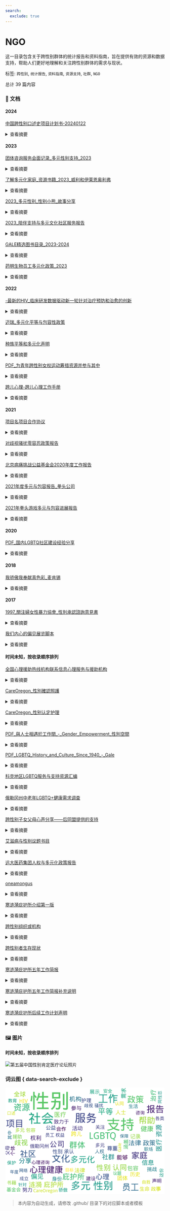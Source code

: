 ```yaml
---
search:
  exclude: true
---
```



# NGO

这一目录包含关于跨性别群体的统计报告和资料指南，旨在提供有效的资源和数据支持，帮助人们更好地理解和关注跨性别群体的需求与现状。


标签: `跨性别`, `统计报告`, `资料指南`, `资源支持`, `社群`, `NGO`


总计 39 篇内容



### 📄 文档


#### 2024



[中国跨性别口述史项目计划书-20240122](中国跨性别口述史项目计划书-20240122_page.md)<details><summary>查看摘要</summary>

本文件是《中华跨性别口述史项目计划书》，由跨性别学术小组（Trans in Academia，简称 TiA!）于2024年初发起。该项目旨在记录、保存并分享来自中国跨性别者对自身经历、经验和历史的叙述。口述史不仅是一种记录和保存口头证词的方法，也是这个过程的产物，通过采访和记录能够反映那些被官方历史叙事所排斥的个人与集体的生命体验。项目希望深入挖掘并讲述跨性别者在交叉性压迫下的生活故事，特别是那些被边缘化的声音。计划包括多个阶段，从对个体进行深入采访到将记录公之于众，强调尊重叙述者的身份和隐私。项目也意识到跨性别者在分享经历时的敏感性，并提供相应的伦理指导原则，以确保叙述的真实性与尊严。同时，文件还说明了信息公开和隐私保护措施，确保参与者的安全与权益。该计划书的内容包括项目的目的、研究对象、工作流程及项目的伦理指导原则等。
</details>



#### 2023



[团体咨询服务会面记录_多元性别支持_2023](团体咨询服务会面记录_多元性别支持_2023_page.md)<details><summary>查看摘要</summary>

该文件记录了多元性别支持团体在2023年进行的一次咨询服务会议的详细情况。会议中讨论了多元性别群体在社会中的需求，以及如何通过社区支持和资源共享来帮助这一群体。与会者包括多元性别人士、社工、心理咨询师和相关领域的专业人士。文件中提到，为了更好地理解多元性别人士的具体状况，团体重点关注了医疗、法律和社会环境等方面的议题。具体内容包括与会者的分享、针对内外部资源的讨论、以及未来活动的规划等。在会议中，参与者还讨论了如何提升社会对多元性别群体的接纳与理解，并就当前的政策环境进行了反思和评估。整体来看，此文件为理解多元性别群体面临的挑战及支持网络提供了重要的信息与见解。
</details>




[了解多元化家庭_资源书籍_2023_威利和伊莱恩奥利弗](了解多元化家庭_资源书籍_2023_威利和伊莱恩奥利弗_page.md)<details><summary>查看摘要</summary>

这本资源书籍《了解多元化家庭》由威利和伊莱恩·奥利弗编辑，旨在为信仰群体提供对多样化家庭结构的理解与支持。书中集合了来自不同领域的贡献者们的智慧与经验，讨论了如何更好地理解和支持跨性别、多元性别个体及其家庭。书中还包含了一些有价值的资源和实践建议，帮助家庭事工和教会社区有效地支持多元化家庭。内容涵盖了婚姻、家庭心理健康、社区团结等主题，也提供了关于如何与儿童讨论同性恋、跨性别等敏感话题的指南。书籍强调了爱与团结的重要性，鼓励家庭在信仰与支持中成长，使每个家庭都能成为一个积极且包容的支持体系。
</details>




[2023_多元性别_性别小熊_故事分享](2023_多元性别_性别小熊_故事分享_page.md)<details><summary>查看摘要</summary>

本文件为《性别小熊》的自传分享，通过作者的个人故事，展示了跨性别者在寻找自我认同过程中所经历的挑战与成长。文中详细讲述了作者从童年到成人的性别认同历程，包括面临的家庭压力、社会歧视，以及在过渡过程中的心理与身体变化。作者通过生动的叙述表达了对多元性别认同的思考，强调了自我接纳的重要性。文件中还分享了一些与医疗资源相关的经验，帮助其他有类似经历的人们获得更好支持。整体上，这篇作品是一种对生命故事的真挚记录，能够激励和鼓舞那些正在经历类似旅程的人们。
</details>




[2023_陪伴支持与多元文化社区服务报告](2023_陪伴支持与多元文化社区服务报告_page.md)<details><summary>查看摘要</summary>

该报告是由位于新南威尔士州的主要卫生组织ACON Hunter发布，旨在为LGBTI社群，包括同性恋、双性恋、跨性别者和双性别者，提供支持与服务。文件中强调了在性健康、HIV预防、精神健康及家庭暴力等多方面为亨特地区的LGBTI社群成员提供安全的生活环境和全面的支持。特别提到，他们通过各种项目来帮助这些社群成员有效应对生活中的挑战，确保他们的健康和安全。文件提供了组织的联系信息，以便需要帮助的人能够方便地获得服务。
</details>




[GALE精选图书目录_2023-2024](GALE精选图书目录_2023-2024_page.md)<details><summary>查看摘要</summary>

本文件为2023-2024年度GALE精精选图书目目录，主要涵盖Gale公司出版的各类参考书籍和学术资源。Gale公司与全球图书馆合作，提供原始和精选的学术出版物，致力于支持学习者在各个学科领域的研究和学习。该目录展示了最新出版书目，包括获奖和专业书评机构认可的经典作品，覆盖人文社科、医学、科学技术等多个学科。目录中涉及的书籍主题多样，如法律与政治学、医学与健康科学、艺术与人文等，且每本书均附有ISBN和出版时间。特别推荐的书籍如《Gale护理和综合健康百科全书》以及《全球LGBTQ历史百科全书》，进一步展示了Gale在多元性别和社会科学领域的重视。整个目录致力于为研究人员和学生提供权威、易于使用的参考资源，强调知识的重要性与获取的途径。
</details>




[药明生物员工多元化政策_2023](药明生物员工多元化政策_2023_page.md)<details><summary>查看摘要</summary>

本文件为药明生物技术有限公司（WuXi Biologics）员工多元化政策，旨在促进企业文化的发展，重视多元化，创建一个平等、包容的职场环境。政策的总则部分明确了其目的在于确保员工不受种族、肤色、性别、宗教、国籍等法律保护身份的影响，增强员工的归属感和尊重感。文件详细描述了反歧视、平等、多元和包容政策，以及多元化人才招聘政策，其中强调了公司在招聘过程中需要采取的重要行动，以公平、公正地考虑不同背景的候选人。
</details>



#### 2022



[-最新的HIV_临床研发数据驱动新一轮针对治疗预防和治愈的创新](-最新的HIV_临床研发数据驱动新一轮针对治疗预防和治愈的创新_page.md)<details><summary>查看摘要</summary>

该文件为关于2022世界艾滋病大会的资料，主要讨论了吉利德科学在HIV治疗、预防和治愈方面的最新研究与成果。文件中详细介绍了吉利德在大会上所参与的各项活动，包括其关键研究项目和合作，助力终结全球HIV流行的长期承诺。文件提到，吉利德科学希望通过以人为本的医疗创新，针对HIV受影响个体和社区不断变化的需求，进行深入研究与合作。文件还列举了多个研究项目的最新数据，探讨了HIV治疗和预防的科学进展，强调了医疗不均衡对健康影响的复杂性。该文件还包括HIV临床研发的新疗法、治疗效果和相关数据分析，展示了在推动健康平等方面的努力。
</details>




[迈瑞_多元化平等与包容性政策](迈瑞_多元化平等与包容性政策_page.md)<details><summary>查看摘要</summary>

该文件为迈瑞公司发布的《多元化、平等与包容性政策》，旨在促进公司内部的多元化和包容性，消除歧视。文件开头介绍了迈瑞对于员工组成的多样性、平等机会的承诺，并明确了反对歧视的原则，特别是针对年龄、残疾、变性等受保护的特征。政策内容详尽地阐述了各类具体措施，包括创造开放的工作环境、招聘多样化人才、培养管理层的包容性、提供支持网络和实施平等机会原则等。文件还强调了对员工投诉的认真对待及保护措施，确保无论是在工作活动中遭遇任何形式的歧视或骚扰，都能够有合理的申诉渠道和保护。文件规定自2022年9月1日起生效，体现了公司对多样性和包容性的重视及建设氛围。
</details>




[种族平等和多元化声明](种族平等和多元化声明_page.md)<details><summary>查看摘要</summary>

该文件为Verisk公司发布的《种族平等和多元化声明》。文中详细阐述了公司对种族平等和多元化的承诺，强调了在工作场所建立包容性文化的重要性，倡导在全球范围内尊重和支持多样化的身份和经历。声明中提到，Verisk致力于构建一个反映全球社会的多元化工作环境，鼓励员工间存在的各种差异，并强调公司绝不容忍任何形式的种族主义。文中还列出了多项行动责任，包括促进跨文化能力、员工相互尊重的交流与合作、弹性工作制等，以支持员工和社区。此声明的目标是为所有员工创造平等机会，强调包容性和公平性，并强调严格遵守相关的法律法规。声明最后由首席执行官Lee Shavel和董事长Bruce Hansen签署，并于2022年11月8日获得董事会采纳。
</details>




[PDF_为青年跨性别女权运动筹措资源并参与其中](PDF_为青年跨性别女权运动筹措资源并参与其中_page.md)<details><summary>查看摘要</summary>

该文件为FRIDA发布的一份关于如何为青年跨性别女权运动筹措资源并参与其中的策略指南，旨在提高跨性别者在女权运动中的地位与权利。文中强调了跨性别行动者面临的边缘化和压迫，尤其是在全球范围内越来越多的反跨性别言论和行为影响下。描述FRIDA如何通过资助和支持由跨性别者领导的团体来改善现状，同时反映出跨性别者在女权运动中不可或缺的角色和重要性。根据文中所述，FRIDA识别出跨性别社群的历史贡献，并努力确保其在资助过程中能够得到平等的资源，文件还对跨性别及相关术语的使用作了说明，力图建立更加包容和理解的环境。策略中细分了对跨性别团体的资助、传播与倡导、能力建设等多个重点领域，旨在提高跨性别议题在女权主义中的特殊关注与支持。
</details>




[跨儿心理-跨儿心理工作手册](跨儿心理-跨儿心理工作手册_page.md)<details><summary>查看摘要</summary>

《跨儿心理工作手册》是一本专注于跨性别者（跨儿）及非性别常规者心理健康的公益手册，旨在提升心理工作者对跨儿群体的理解与支持。本手册详细介绍了跨儿的定义、分类及其与顺性别者的区别，同时强调了社会对跨儿的偏见与污名如何影响其心理健康。手册中提到，跨儿不仅包括传统意义上的跨性别者，也涵盖非二元性别、性别酷儿等多样性别认同的个体。通过公众教育、社群服务等方法，小组希望改善跨儿的福祉以及促进性别多元平等。文中还讨论了跨儿的自我认同、社群认同和心理工作者在实践中应持的态度与方法。手册的许多内容参考了美国心理学会的指导，提供了与跨儿工作相关的实用指南。
</details>



#### 2021



[项目名项目合作协议](项目名项目合作协议_page.md)<details><summary>查看摘要</summary>

该文件为《项目资助与合作协议》，主要涉及福建省正荣公益基金会与北京同声异响文化发展有限公司之间的合作协议。该项目名为‘为梦想而战的兄弟’，旨在支持和发展中国跨性别兄弟社群，提升其公众可见度与权利意识。文件详细列出了合作内容，包括资金管理方案、项目进展及监督检查的权利与义务、项目宣传及信息披露的要求等。同时也规定了双方在项目实施过程中的权利义务及违约责任等重要事项。合作的期限为2021年1月至2021年12月，并预计受益人数达到3000。项目资金的具体管理及使用方式也在协议中得以明确，确保资助款项被合理有效使用。
</details>




[对歧视骚扰零容忍政策报告](对歧视骚扰零容忍政策报告_page.md)<details><summary>查看摘要</summary>

本文件是关于】对歧视、骚扰或报复零容忍政策的报告，以保障工作环境的公平与尊重。文件中详细列出了禁忌的行为和受保护的特征，包括种族、性别、性别认同、性取向、婚姻状况等。文件强调了建立无歧视和无骚扰的工作环境的重要性，并明确规定了对违反政策的处罚措施。特别提到，任何基于上述受保护特征的非法歧视和骚扰行为都将导致雇佣关系的终止。此政策适用于所有员工、求职者、实习生及相关的第三方，包括客户与供应商。并且，鼓励员工在遇到歧视与骚扰行为时主动报告，以便进行迅速处理和调查。
</details>




[北京病痛挑战公益基金会2020年度工作报告](北京病痛挑战公益基金会2020年度工作报告_page.md)<details><summary>查看摘要</summary>

该文件为北京病痛挑战公益基金会2020年度工作报告，详细记录了基金会在2020年期间的运营情况及业绩。报告由多个部分组成，包括机构建设、公益事业支出、财务会计报告、接受监督管理情况等。报告中指出，基金会的宗旨是帮助罕见病患者，支持相关组织的发展，并提升社会对罕见病的认知。文件还提到在COVID-19疫情期间，基金会积极协调资源，帮助罕见病患者解决药物短缺等问题。报告总结了各类公益项目，包括医疗援助工程、教育支持计划和“声声不息”公益培训计划等，强调了在年度内帮助了众多急需支持的病友。
</details>




[2021年度多元与包容报告_拳头公司](2021年度多元与包容报告_拳头公司_page.md)<details><summary>查看摘要</summary>

本文件为《拳头公司2021年度多元与包容报告》，报告详细阐述了拳头公司在过去一年中如何应对全球疫情和社会动荡，努力创造一个包容的工作环境与文化。报告中提到，拳头致力于培养一个让所有员工，都可以投射自我与热情的工作场所，特别注重多元性和包容性的提升，以及如何在产品、文化、流程等方面进行创新。报告总结了一系列成就和未来的目标，其中包括提升女性与少数族群的比例、加强多元团队的对话与协作、改善薪酬和晋升体系的公平性等。值得一提的是，该报告也反映了拳头在人才发展、领导力项目和社会责任方面的努力，体现了该公司在多元化和包容性上的长期承诺。
</details>




[2021年拳头游戏多元与包容进展报告](2021年拳头游戏多元与包容进展报告_page.md)<details><summary>查看摘要</summary>

这份《2021年拳头游戏多元与包容进展报告》详细阐述了拳头游戏在多元性别与包容性方面的努力和进展。报告回顾了组织在过去一年中所做的工作，强调了建立包容文化的重要性以及如何在全球范围内促进多样性。通过描述内部团队的组成、政策的调整、培训的实施以及员工的反馈，报告展示了拳头游戏在加强性别平等、文化代表性、以及提供支持给少数族裔员工方面所作出的努力。报告中提到，今年公司与专业第三方合作，持续进行薪酬平等审查，并在招聘过程中专注于多元化，力求为各类背景的员工提供平等的机会。还特别指出，拳头游戏在游戏产品开发中融入多元文化意识，通过全球各地的不同团队共同创造可以引起当地文化共鸣的角色与故事。此外, 报告提到了一系列旨在提升员工归属感的活动，强调了未来进一步改进和推进多元与包容工作的决心。
</details>



#### 2020



[PDF_国内LGBTQ社区建设经验分享](PDF_国内LGBTQ社区建设经验分享_page.md)<details><summary>查看摘要</summary>

该文件名为《国内LGBTQ社区建设经验分享》，主要记录了一场于2020年6月14日的网络讲座，主持人是林健一，本次讲座分享了他与LGBTQ社区的经历、身份认同及基督教信仰的交织。内容包括个人故事的分享、LGBTQ社区颇具特色的建设实践、在社区中常见的议题与需求，以及志愿者和社区建设者所面临的挑战与工作经验。讲座中提到参与的社区，如基督徒的LGBTQ团体、朋辈支持小组等，同时记录了关于社群资源、服务需求与建设策略的探讨。文中强调了社区成员之间的相互支持与心理辅导的重要性，并提出了在法律、政策、资源与伦理意识等方面的挑战。
</details>



#### 2018



[我骄傲我奉献真色彩_麦肯锡](我骄傲我奉献真色彩_麦肯锡_page.md)<details><summary>查看摘要</summary>

本文件标题为《我骄傲我奉献——真色彩骄傲庆典》，详细介绍了全球各城市为LGBTQ社群争取权益和社会认可的骄傲庆典活动。内容中提到了麦肯锡公司在近年来的骄傲之行，以及他们通过社交媒体平台展示对多元文化的支持，尤其在2018年6月13日获得Trevor计划的20/20远见奖所作出的贡献。文件还提到Trevor计划为LGBTQ青年群体提供心理危机咨询和帮助的工作，尤其是在自杀预防方面的成就，同时强调了麦肯锡在月处理LGBTQ问题上所起到的积极作用。麦肯锡通过志愿服务与Trevor计划保持紧密合作，为该组织提供咨询服务并帮助制定战略，极大推动了其对LGBTQ群体的支持。文件最后提及在2019年纽约TrevorLIVE慈善晚会上，麦肯锡的领导人鲍达民亦因其创新性领导而获奖，表明了公司对多元包容文化的长期承诺。
</details>



#### 2017



[1997_關注婦女性暴力協會_性別承認諮詢意見書](1997_關注婦女性暴力協會_性別承認諮詢意見書_page.md)<details><summary>查看摘要</summary>

本文件为《性别承认咨询文件》的意见书，由关注女性暴力协会提交，以回应政府对于性别承认的咨询。文件指出，性别承认是一项基本人权，强调跨性别者的选择权应当受到尊重。关注女性暴力协会成立于1997年，致力于促进性别平等与对抗性暴力，这份意见书是在2005年成立的Anti-480反性暴力资源中心的背景下提出的。文件中提到，香港的性别问题并非简单的二元对立，而是涉及到社会文化和个人心理，因此，不能忽略那些性别少数群体的权利被剥夺这一现实。

文件详尽地讨论了关于香港是否应设立性别承认制度的看法，认为认同和尊重性别的多样性是社会的基本要求。具体而言，文件中提到“性别不安并非一种疾病”。通过逐条回应16个咨询问题，文件明确表示，任何医疗程序不应作为变更性别的先决条件，个人的医疗选择权应得到保障。意见书中对性别承认过程的具体规定进行了说明，包括针对“实际生活体验”的要求，建议应改为“冷静期”，以便人们在申请后有一定时间进行反思，而不应强加具体的生活标准。同时，文中认为，将性别认可与家庭、婚姻状况捆绑在一起是不合理的，已婚跨性别者应保留继续婚姻的权利。

此外，对于性别承认制度的成立过程，文件建议香港应当设立新法例来系统化这一过程，以确保跨性别者的权利能够在法律上得到充分保障。文件认为，英美等国的性别承认机制在某种程度上可以为香港提供参考，但同时也指出，应当摒弃列出入侵性医疗程序的要求。最后，文件强调，性别承认应承认各地的性别改动，并且各相关机构和专业人士需参与创建一个公正、透明的制度，以保障所有人的基本权利。
</details>




[我们内心的偏见展览脚本](我们内心的偏见展览脚本_page.md)<details><summary>查看摘要</summary>

本文件为“我们内心的偏见”展览脚本，由史密森尼学会旅行展览服务组织，主要得到奥托·布雷默信托的支持。该展览旨在探讨人类内心深处的偏见及其影响，内容涵盖偏见的名称、心理学定义，及其普遍存在性和社会后果。文件详细探讨了偏见在各个层面的表现及其形成原因，强调每个人在社会中可能持有的隐性和显性偏见，尤其是在教育、法律、和日常生活中的影响。通过对偏见科学的深入分析以及各个案例的列举，展示了偏见的复杂性及克服偏见的重要性。展览还提供了相关的媒体材料和互动元素，以提高观众对这一社会问题的认识和理解。
</details>



#### 时间未知，按收录顺序排列



[全国心理援助热线机构联系信息心理服务与援助机构](全国心理援助热线机构联系信息心理服务与援助机构_page.md)<details><summary>查看摘要</summary>

本文件包含全国各地心理援助热线和机构的联系信息，细致介绍了多家心理服务及援助机构的性质、联系方式、服务内容和开通免费的心理咨询服务。文件中提到的心理援助热线服务旨在帮助不同人群，特别是心理创伤、抑郁症患者以及青少年的心理健康，提供法律及情感支援。这些机构包括‘12355’青少年服务台、‘阳光工程心理互助论坛’、‘春风网’等，涵盖全国范围内的心理健康资源。其中各机构的简介说明了提供的服务类型，如心理咨询、危机干预、法律援助等，反映了对抗性别暴力和心理健康危机的重要性。文中还列出了电话和网络平台供有需要的用户联系，并提供具体的服务时间和内容。
</details>




[CareOregon_性別確認照護](CareOregon_性別確認照護_page.md)<details><summary>查看摘要</summary>

该文件由CareOregon发布，主要介绍了性别确认照护的相关内容。性别确认照护是指尊重和承认跨性别者、非二元性别者或双性人的经验的医疗照护。文件详细列出了受保范围内的服务，包括荷尔蒙治疗、心理健康护理、各种手术以及其他相关治疗。根据俄勒冈州的法律，性别确认治疗涉及由医疗保健服务提供者开立的针对性别不一致性的诊疗程序、服务和药物等内容，文件中提供了获取这些服务的步骤和注意事项。同时，CareOregon提供了一些联系信息，以帮助需要支持的个人。
</details>




[CareOregon_性别认定护理](CareOregon_性别认定护理_page.md)<details><summary>查看摘要</summary>

该文件为《CareOregon性别认定护理》手册，详细介绍了跨性别者、非二元性别者或双性人所需的性别认定护理。文件首先阐述了什么是性别认定护理，强调这种护理旨在尊重和证实个体的性别身份和体验。它涵盖了与性别转换相关的各种治疗方法，包括手术、药物、心理健康服务等。文件还说明了CareOregon医疗计划如何承保这些服务，以及居民在俄勒冈州获得性别认定护理的步骤和注意事项。通过对文件内容的细致梳理，可以帮助跨性别者了解其权利和能够获得的医疗资源。同时，文件还提供了联系客户服务部获取更多信息的联系方式。
</details>




[PDF_與人士相遇於工作間_-_Gender_Empowerment_性別空間](PDF_與人士相遇於工作間_-_Gender_Empowerment_性別空間_page.md)<details><summary>查看摘要</summary>

此文件名为《与人士相遇于工作间 - 性别赋权》，旨在探讨性别多样性及其在职场中的影响。本文件涉及跨性别者在工作环境中所遇到的挑战和经验，包括对性别认同的尊重、平等机会的提供、以及职场中的性别包容政策的实施。文中可能会提及不同组织如何推动性别赋权，帮助跨性别者在职场中获得支持。同时，这份文件可能包含案例研究，展示跨性别者在工作场所所做的努力和所取得的成就，以及对企业文化的积极影响。通过与多元性别人士的互动，这份文件意在强调创建一个更具包容性的职场环境的重要性。
</details>




[PDF_LGBTQ_History_and_Culture_Since_1940_-_Gale](PDF_LGBTQ_History_and_Culture_Since_1940_-_Gale_page.md)<details><summary>查看摘要</summary>

《性与性别档案：1940年以来的LGBTQ历史与文化》是一个开创性项目，汇集了大量珍贵的一次文献资料，涵盖了LGBTQ群体自1940年以来的发展与斗争。该档案库由数百个国际和地方组织的文件构成，呈现了美国和全球LGBTQ社群的多样经历，包括同性恋和变性人群体的权利运动、文化表现和法律政策等方面。文中提及近三百万页可全文检索的资料，涉及文化研究、法律、社会运动及人权问题等多个学科。这项档案库的重要性在于为研究者提供跨文化视角，发表重要人物及事件的记录，同时也保存了大量的口述历史、私信及日记等个人解读资料，从而为研究LGBTQ历史和文化提供了深厚的基础和丰富的视角。
</details>




[科克地区LGBTQ服务与支持资源汇编](科克地区LGBTQ服务与支持资源汇编_page.md)<details><summary>查看摘要</summary>

该文件是关于科克地区LGBTQ服务与支持资源的汇编，包含了各种面向LGBTQ社区的服务组织和支持项目的信息。这些资源涉及女同性恋、男同性恋、双性恋、跨性别者及非常规性别者群体的福利与需求，提供的服务包括性健康中心、求助热线、跨性别亲属支援、青年团体、家长信息群等。举例来说，科克LGBT+骄傲节和LINC等组织致力于为社区提供各种形式的支持和服务，如抗击歧视活动、社交活动和健康咨询。文件中还提到了一些专为跨性别者及其家庭准备的支持团体，诸如“Transformers”青少年团体和“TransParenCI”父母支持团体，体现了对跨性别者的关怀与帮助。通过这些资源，可以帮助LGBTQ个体及其家人获得必要的信息、支持和社交网络，以促进心理健康与幸福。
</details>




[俄勒冈州中老年LGBTQ+健康需求调查](俄勒冈州中老年LGBTQ+健康需求调查_page.md)<details><summary>查看摘要</summary>

该文件为俄勒冈州中老年LGBTQ+和双灵人群体健康需求的调查项目的宣传材料。邀请居住在俄勒冈州的55岁或以上的多元性别成年人参与项目，内容涉及养老、健康和服务的需求。文件中明确列出了可参与者的性别和性取向身份，如女同性恋、男同性恋、双性恋、跨性别者、酷儿和双灵人。调查的方式为填写保密的匿名问卷，并且参与者还有机会通过随机抽奖赢得100美元的礼品券。文件还提供了参与调查的链接和联系方式，鼓励受众帮助宣传这一项目。
</details>




[跨性别子女父母心声分享——后同盟提供的支持](跨性别子女父母心声分享——后同盟提供的支持_page.md)<details><summary>查看摘要</summary>

该文件是由后同盟提供的关于跨性别子女父母心声的分享，旨在为跨性别者及其家庭提供支持与理解。在过去的三年里，后同盟的团队服务了超过三十位家长，成立了家长互助小组，以应对父母对于子女性别认同为他们带来的复杂情感，包括孤单、痛苦和内疚。文件中介绍了几个父母的故事，其中包含他们对孩子性别认同变化的震惊和无助，以及在接受孩子跨性别身份过程中面临的情感挑战。通过亲身经历的分享，这些父母希望能够鼓励其他面临相似情况的家庭，帮助他们从痛苦中走出，并在照顾自己与支持跨性别儿女之间找到平衡。与医生和心理专家的咨询相结合，父母们透过加入互助小组，感受到了被理解和支持，从而缓解了自身的情绪纠结。
</details>




[艾滋病与性别议题书目](艾滋病与性别议题书目_page.md)<details><summary>查看摘要</summary>

本文件是有关艾滋病与性别议题的书目和参考资料列表，涵盖了多个领域的相关文献，包括艾滋病、性别、同性恋以及相关社会文化研究。它汇总了多位作者的作品，并对每本书籍进行了详细的分类，比如书名、作者以及备注等信息。书目中提到了一些关于HIV/AIDS、性别差异、文化以及同性恋文学等的研究，显示了在东南亚尤其是马来西亚的多元性别和性取向问题的学术研究现状。文献范围从医学、社会学到文学分析，呈现出对性与性别问题的多维度探讨，意在提高公众对这些问题的认识和理解。文件中也提到了相关的影视作品，为研究提供了更广泛的视角。
</details>




[远大医药集团人权与多元化政策报告](远大医药集团人权与多元化政策报告_page.md)<details><summary>查看摘要</summary>

本文件是《远大医药集团有限公司人权与多元化政策报告》的内容，详细列出了远大医药集团为保障劳工和员工权益而制定的政策及原则。文件首先明确了适用范围，包括所有下属企业的员工，强调了遵守法律法规和平等包容的工作原则。政策涵盖了多个方面，如禁止童工及强制劳动、同工同酬原则、支持员工的结社自由及言论自由、构建零歧视的职场环境等。文件还指出公司将定期进行人权与多元化培训，设有相应的申诉渠道以保障员工的权益，并要求公司董事会进行政策执行的监督与审核。整体上，这份政策报告的目的是通过建立一个多元、平等和包容的工作环境，来提升员工的幸福感与工作满意度，同时确保不同背景员工的合法权益。
</details>




[oneamongus](oneamongus_page.md)<details><summary>查看摘要</summary>

该文件名为《Transgender Day of Remembrance》，内容涉及对跨性别群体的纪念与社会现象的反思。文件记录了一些悲惨事件，包括武汉天街谋杀案、一名跨性别女性从太和站桥上坠落，以及第一起跨性别就业歧视案件的失败，与2021年夏季跨性别媒体帐户的大规模关闭。这些事件反映了跨性别群体在中国面临的严重歧视和困境。文中提到，尽管社会普遍认为中国没有跨性别者，但实际上存在许多跨性别者，他们正遭受重重困扰，甚至有生命的危险。文件还提到了个人故事与家庭关系对跨性别者的深刻影响，例如一个人对自身身份的抗争，以及各类网络暴力对跨性别者及其家人的持续伤害。这是一个关于悼念、团结与抗争的强烈呼吁，展现了跨性别者在面对恶意时展现出的真实存在与反叛精神。
</details>




[寒涟漪庇护所介绍第一版](寒涟漪庇护所介绍第一版_page.md)<details><summary>查看摘要</summary>

该文件为《寒涟漪庇护所介绍第一版》，详细介绍了寒涟漪庇护所的服务对象、工作目标、工作方式、人员准入标准、风险行为及外部压力等多方面内容。庇护所的主要目标是为面临生存困境和生命危险的人群提供包括住宿、情绪疏导、就业能力培训、医疗资源链接等救助支持。文件中提到，庇护所特别关注那些受到家庭暴力影响的未成年人，以及在互联网危机干预中无法得到有效帮助的个体。文件也详细讨论了未成年人在遭遇家庭暴力及校园欺凌时的处境与困境，以及缺乏适当支持的影响，特别是在精神健康和法律保护上的难点。文件还关注到庇护所的工作目标及其面临的各种外部压力，尤其是如何应对社会对于精神疾病的偏见和对跨性别者的歧视。
</details>




[跨性别组织或机构](跨性别组织或机构_page.md)<details><summary>查看摘要</summary>

该文件详细介绍了多个跨性别及性少数群体相关的组织和机构，包括其成立背景、主要活动、服务对象及联系信息。文件中提到的组织包括但不限于北京同志中心、跨性别生活社、武汉同行同志中心等。这些组织致力于提供心理咨询、医疗资源、社群活动、性别教育等服务，推动性少数群体的权利和社会认知。文件强调了这些组织的普遍目标，即为所有性别认同和性取向的人提供平等、尊重和包容的环境。
</details>




[跨性别者生存现状](跨性别者生存现状_page.md)<details><summary>查看摘要</summary>

本文件为《跨性别者生存现状》研究报告，深入探讨了跨性别者在家庭、校园、法律政策、心理健康及医疗支持等多个层面的生存状况。报告由北京同志中心跨性别部主管核桃撰写，内容包含了对跨性别者生理性别、指派性别、社会性别等多种名词的解释，以及跨性别者面临的家庭暴力、强制扭转治疗及心理健康问题的真实案例。研究指出，超过80%的跨性别者在18岁前对自身性别身份有自我觉察，但家庭支持的缺失往往导致个体抑郁、辍学甚至自杀。与此同时，许多跨性别者在接受正规医疗过程中面临重重挑战，常通过非正规途径获取所需药物，结果带来安全风险。此研究旨在提高对跨性别者现状的理解，以促进社会支持和制度改善，推动跨性别友好的环境。
</details>




[寒涟漪庇护所五年工作简报](寒涟漪庇护所五年工作简报_page.md)<details><summary>查看摘要</summary>

该文件《寒涟漪庇护所五年工作简报》详细记录了寒涟漪庇护所自成立以来的五年工作成果与发展历程。寒涟漪庇护所是专门为跨性别及多元性别人士提供支持和庇护的机构，旨在创造一个安全、包容的环境，让这一群体能够获得必要的资源与帮助。文件具体阐述了庇护所的服务内容，包括心理辅导、法律咨询、医疗资源的获取等方面。五年来，庇护所通过开展各类活动，帮助无数在社会中遭遇歧视与排斥的跨性别者和多元性别者，提升了他们的生存质量与社会参与度。

在服务成果方面，简报中列举了若干重要的统计数据，比如庇护所所接待服务的人数、参与活动的社区成员数量以及在心理辅导与法律咨询中取得的积极反馈。具体的数据如：“在过去五年中，寒涟漪庇护所接待了超过1200名来访者，其中80%的人在接受服务后表达了对庇护所支持的满意度。”此外，文件还提及了与其他NGO组织的合作，共同开展的各类项目，加强了整个社区的互助共赢与资源整合。

此外，简报还重点关注了庇护所如何在社交活动中促进跨性别者与公众之间的理解与接受。例如，通过举办主题讲座、艺术展览等方式，增强了社会大众对多元性别群体的关注与认知，缓解了社会偏见。通过真实的生命故事与见证，寒涟漪庇护所希望能够传达出这些经历背后的困境与斗争。该文件不仅是寒涟漪庇护所过去工作的总结，也是对未来的展望与希望。特别提到：“我们相信，通过持续的努力与创新，能够进一步改变社会对多元性别群体的态度，实现更加广泛的社会接受和支持。”
</details>




[寒涟漪庇护所五年工作简报补充说明](寒涟漪庇护所五年工作简报补充说明_page.md)<details><summary>查看摘要</summary>

寒涟漪庇护所五年工作简报补充说明是一个致力于支持多元性别人士的社会服务机构在过去五年中的工作总结和反思性文件。这份工作简报详细回顾了该庇护所自成立以来所开展的各项活动、获得的成果以及所面临的挑战。通过对不同群体的个案分析和数据整理，报告中展示了庇护所如何为跨性别和其他多元性别人士提供安全的支持环境，以及在焦虑、抑郁等心理健康问题方面的干预措施。文件中引用了一些服务对象的真实案例，生动描绘了庇护所如何影响了他们的生活轨迹，特别是在经历过性别认同的困扰和社会歧视之后得到的帮助。可以看到，庇护所开展了一系列的心理咨询、医疗资源链接、法律援助以及生涯规划等服务，这些服务显著提升了服务对象的生活质量和社会融入度。此外，简报中也详细列出了庇护所在公共宣传和教育工作方面的努力，强调了通过社区活动，加强社会对多元性别群体的理解与接纳的重要性。该文件还包含了一些统计数据，例如庇护所接待的服务对象数量、性别比例、主要年龄段分布等，这些数据为理解该群体的需求和服务效果提供了重要依据。整体而言，这份工作简报不仅是对过去五年工作的全面回顾，也是对未来工作的展望和计划。
</details>




[寒涟漪庇护所后续工作计划声明](寒涟漪庇护所后续工作计划声明_page.md)<details><summary>查看摘要</summary>

寒涟漪庇护所后续工作计划声明是一份针对多元性别群体及其支持者的重要文件，致力于提供一系列的服务与支持方案，以增强社群的生存和发展能力。该文件详细阐述了庇护所在未来一段时间内的工作规划，包括资源配置、服务扩展和社区参与。本声明强调了多元性别人士在面临社会歧视和不平等待遇时，寒涟漪庇护所所做出的努力，通过建立更安全、更有支持性的环境，帮助这些人士实现自我价值和社会认同。
</details>



### 🖼️ 图片


#### 时间未知，按收录顺序排列


![第五届中国性别肯定医疗论坛照片](第五届中国性别肯定医疗论坛照片.png)



### 词云图 { data-search-exclude }

![./社群及NGO文件/其他组织文件摘要词云图](abstracts_wordcloud.png)


> 本内容为自动生成，请修改 .github/ 目录下的对应脚本或者模板
